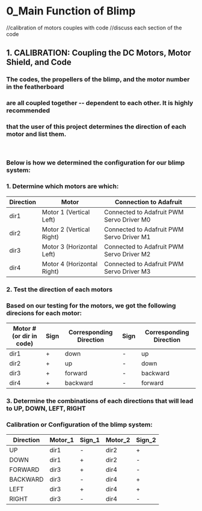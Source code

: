 # 0_Main Function of Blimp

//calibration of motors  couples with code
//discuss each section of the code

## 1. CALIBRATION: Coupling the DC Motors, Motor Shield, and Code
### The codes, the propellers of the blimp, and the motor number in the featherboard 
### are all coupled together -- dependent to each other. It is highly recommended 
### that the user of this project determines the direction of each motor and list them.

<br>

### Below is how we determined the configuration for our blimp system:
### 1. Determine which motors are which:


| Direction |Motor    | Connection to Adafruit |
|------|----------------------------|-------------------------------------------|
| dir1 | Motor 1 (Vertical Left)    | Connected to Adafruit PWM Servo Driver M0 |
| dir2 | Motor 2 (Vertical Right)   | Connected to Adafruit PWM Servo Driver M1 |
| dir3 | Motor 3 (Horizontal Left)  | Connected to Adafruit PWM Servo Driver M2 |
| dir4 | Motor 4 (Horizontal Right) | Connected to Adafruit PWM Servo Driver M3 |

### 2. Test the direction of each motors 
### Based on our testing for the motors, we got the following direcions for each motor:

| Motor # (or dir in code) | Sign | Corresponding Direction | Sign | Corresponding Direction |
|--------------------------|------|-------------------------|------|-------------------------|
| dir1                     | +    | down                    | -    | up                      |
| dir2                     | +    | up                      | -    | down                    |
| dir3                     | +    | forward                 | -    | backward                |
| dir4                     | +    | backward                | -    | forward                 |


### 3. Determine the combinations of each directions that will lead to UP, DOWN, LEFT, RIGHT
### Calibration or Configuration of the blimp system:
| Direction | Motor_1 | Sign_1 | Motor_2 | Sign_2 |
|-----------|---------|--------|---------|--------|
| UP        | dir1    | -      | dir2    | +      |
| DOWN      | dir1    | +      | dir2    | -      |
| FORWARD   | dir3    | +      | dir4    | -      |
| BACKWARD  | dir3    | -      | dir4    | +      |
| LEFT      | dir3    | +      | dir4    | +      |
| RIGHT     | dir3    | -      | dir4    | -      |

